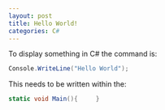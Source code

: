 ```yaml
---
layout: post
title: Hello World!
categories: C#
---
```

To display something in C# the command is:
```csharp
Console.WriteLine("Hello World");
```

This needs to be written within the:
```csharp
static void Main(){     }
```

